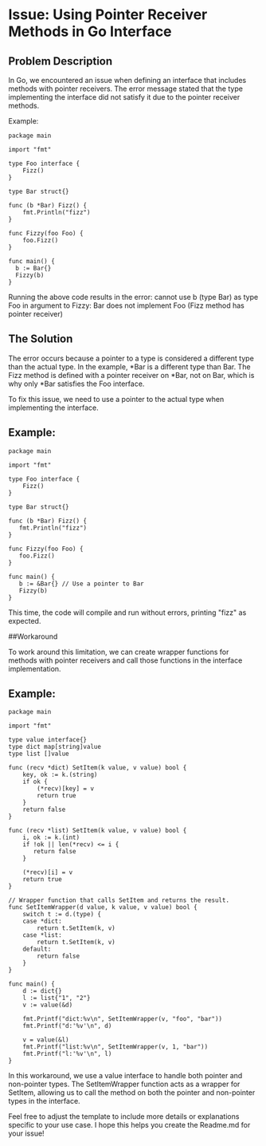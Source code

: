 # Issue: Using Pointer Receiver Methods in Go Interface
## Problem Description

In Go, we encountered an issue when defining an interface that includes methods with pointer receivers. The error message stated that the type implementing the interface did not satisfy it due to the pointer receiver methods.

Example:

    package main

    import "fmt"

    type Foo interface {
        Fizz()
    }

    type Bar struct{}

    func (b *Bar) Fizz() {
        fmt.Println("fizz")
    }

    func Fizzy(foo Foo) {
        foo.Fizz()
    }

    func main() {
      b := Bar{}
      Fizzy(b)
    }
 
Running the above code results in the error:
cannot use b (type Bar) as type Foo in argument to Fizzy:
Bar does not implement Foo (Fizz method has pointer receiver)
    
## The Solution

The error occurs because a pointer to a type is considered a different type than the actual type. In the example, *Bar is a different type than Bar. The Fizz method is defined with a pointer receiver on *Bar, not on Bar, which is why only *Bar satisfies the Foo interface.

To fix this issue, we need to use a pointer to the actual type when implementing the interface.

## Example:
  
    package main

    import "fmt"
    
    type Foo interface {
        Fizz()
    }
    
    type Bar struct{}

    func (b *Bar) Fizz() {
       fmt.Println("fizz")
    }

    func Fizzy(foo Foo) {
       foo.Fizz()
    }

    func main() {
       b := &Bar{} // Use a pointer to Bar
       Fizzy(b)
    }
This time, the code will compile and run without errors, printing "fizz" as expected.

##Workaround

To work around this limitation, we can create wrapper functions for methods with pointer receivers and call those functions in the interface implementation.

## Example:
    package main

    import "fmt"

    type value interface{}
    type dict map[string]value
    type list []value

    func (recv *dict) SetItem(k value, v value) bool {
        key, ok := k.(string)
        if ok {
            (*recv)[key] = v
            return true
        }
        return false
    }
    
    func (recv *list) SetItem(k value, v value) bool {
        i, ok := k.(int)
        if !ok || len(*recv) <= i {
           return false
        }

        (*recv)[i] = v
        return true
    }
       
    // Wrapper function that calls SetItem and returns the result.
    func SetItemWrapper(d value, k value, v value) bool {
        switch t := d.(type) {
        case *dict:
            return t.SetItem(k, v)
        case *list:
            return t.SetItem(k, v)
        default:
            return false
        }
    }
        
    func main() {
        d := dict{}
        l := list{"1", "2"}
        v := value(&d)

        fmt.Printf("dict:%v\n", SetItemWrapper(v, "foo", "bar"))
        fmt.Printf("d:'%v'\n", d)
        
        v = value(&l)
        fmt.Printf("list:%v\n", SetItemWrapper(v, 1, "bar"))
        fmt.Printf("l:'%v'\n", l)
    }
    
In this workaround, we use a value interface to handle both pointer and non-pointer types. The SetItemWrapper function acts as a wrapper for SetItem, allowing us to call the method on both the pointer and non-pointer types in the interface.

Feel free to adjust the template to include more details or explanations specific to your use case. I hope this helps you create the Readme.md for your issue!
